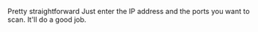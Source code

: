 Pretty straightforward 
Just enter the IP address and the ports you want to scan. 
It'll do a good job.
